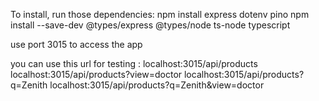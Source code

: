  

To install, run those dependencies:
npm install express dotenv pino
npm install --save-dev @types/express @types/node ts-node typescript

use port 3015 to access the app

you can use this url for testing : 
localhost:3015/api/products
localhost:3015/api/products?view=doctor
localhost:3015/api/products?q=Zenith
localhost:3015/api/products?q=Zenith&view=doctor



